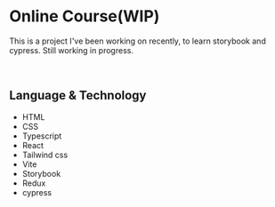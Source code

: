 # Online Course(WIP)
This is a project I've been working on recently, to learn storybook and cypress. Still working in progress.

&nbsp;

## Language & Technology
- HTML
- CSS
- Typescript
- React
- Tailwind css
- Vite
- Storybook
- Redux
- cypress

&nbsp;


